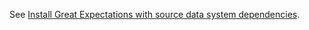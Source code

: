 See [Install Great Expectations with source data system dependencies](/guides/setup/installation/install_gx.md).